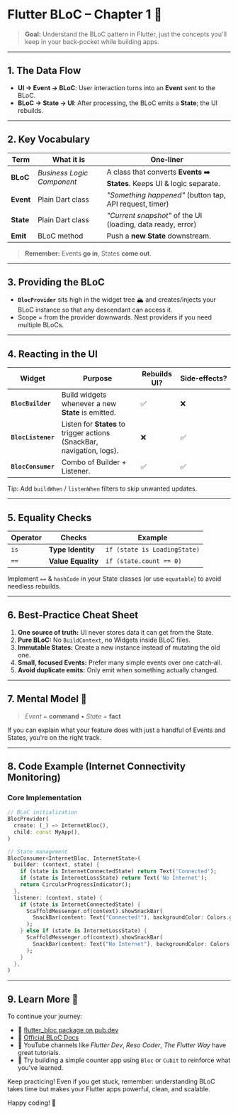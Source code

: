 # Flutter BLoC – Chapter 1 🧩

> **Goal:** Understand the BLoC pattern in Flutter, just the concepts you'll keep in your back‑pocket while building apps.

---

## 1. The Data Flow

* **UI → Event → BLoC**: User interaction turns into an **Event** sent to the BLoC.
* **BLoC → State → UI**: After processing, the BLoC emits a **State**; the UI rebuilds.

---

## 2. Key Vocabulary
| Term | What it is | One‑liner |
|------|------------|-----------|
| **BLoC** | *Business Logic Component* | A class that converts **Events** ➡️ **States**. Keeps UI & logic separate. |
| **Event** | Plain Dart class | *"Something happened"* (button tap, API request, timer) |
| **State** | Plain Dart class | *"Current snapshot"* of the UI (loading, data ready, error) |
| **Emit**  | BLoC method | Push a **new State** downstream. |

> **Remember:** Events **go in**, States **come out**.

---

## 3. Providing the BLoC
* **`BlocProvider`** sits high in the widget tree 🏔️ and creates/injects your BLoC instance so that any descendant can access it.
* Scope = from the provider downwards.  Nest providers if you need multiple BLoCs.

---

## 4. Reacting in the UI
| Widget | Purpose | Rebuilds UI? | Side‑effects? |
|---------|---------|--------------|---------------|
| **`BlocBuilder`** | Build widgets whenever a new **State** is emitted. | ✅ | ❌ |
| **`BlocListener`** | Listen for **States** to trigger actions (SnackBar, navigation, logs). | ❌ | ✅ |
| **`BlocConsumer`** | Combo of Builder + Listener. | ✅ | ✅ |

Tip: Add `buildWhen` / `listenWhen` filters to skip unwanted updates.

---

## 5. Equality Checks
| Operator | Checks | Example |
|----------|--------|---------|
| `is` | **Type Identity** | `if (state is LoadingState)` |
| `==` | **Value Equality** | `if (state.count == 0)` |

Implement `==` & `hashCode` in your State classes (or use `equatable`) to avoid needless rebuilds.

---

## 6. Best‑Practice Cheat Sheet
1. **One source of truth:** UI never stores data it can get from the State.
2. **Pure BLoC:** No `BuildContext`, no Widgets inside BLoC files.
3. **Immutable States:** Create a new instance instead of mutating the old one.
4. **Small, focused Events:** Prefer many simple events over one catch‑all.
5. **Avoid duplicate emits:** Only emit when something actually changed.

---

## 7. Mental Model 🧠
> *Event* = **command**  •  *State* = **fact**

If you can explain what your feature does with just a handful of Events and States, you're on the right track.

---

## 8. Code Example (Internet Connectivity Monitoring)

### Core Implementation
```dart
// BLoC initialization
BlocProvider(
  create: (_) => InternetBloc(),
  child: const MyApp(),
)

// State management
BlocConsumer<InternetBloc, InternetState>(
  builder: (context, state) {
    if (state is InternetConnectedState) return Text('Connected');
    if (state is InternetLossState) return Text('No Internet');
    return CircularProgressIndicator();
  },
  listener: (context, state) {
    if (state is InternetConnectedState) {
      ScaffoldMessenger.of(context).showSnackBar(
        SnackBar(content: Text("Connected!"), backgroundColor: Colors.green),
      );
    } else if (state is InternetLossState) {
      ScaffoldMessenger.of(context).showSnackBar(
        SnackBar(content: Text("No Internet"), backgroundColor: Colors.red),
      );
    }
  },
)
```

---

## 9. Learn More 🚀

To continue your journey:

- 🔁 [flutter_bloc package on pub.dev](https://pub.dev/packages/flutter_bloc)
- 📘 [Official BLoC Docs](https://bloclibrary.dev/#/)
- 🎥 YouTube channels like *Flutter Dev*, *Reso Coder*, *The Flutter Way* have great tutorials.
- 📱 Try building a simple counter app using `Bloc` or `Cubit` to reinforce what you've learned.

Keep practicing! Even if you get stuck, remember: understanding BLoC takes time but makes your Flutter apps powerful, clean, and scalable.

Happy coding! 💙
